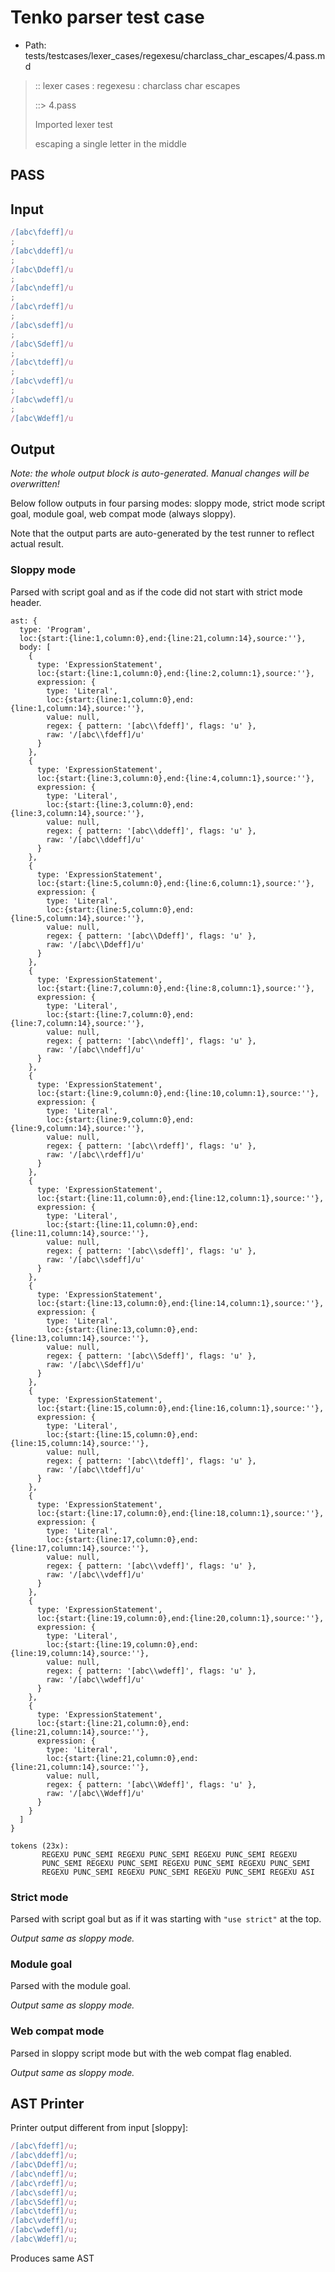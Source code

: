 # Tenko parser test case

- Path: tests/testcases/lexer_cases/regexesu/charclass_char_escapes/4.pass.md

> :: lexer cases : regexesu : charclass char escapes
>
> ::> 4.pass
>
> Imported lexer test
>
> escaping a single letter in the middle

## PASS

## Input

`````js
/[abc\fdeff]/u
;
/[abc\ddeff]/u
;
/[abc\Ddeff]/u
;
/[abc\ndeff]/u
;
/[abc\rdeff]/u
;
/[abc\sdeff]/u
;
/[abc\Sdeff]/u
;
/[abc\tdeff]/u
;
/[abc\vdeff]/u
;
/[abc\wdeff]/u
;
/[abc\Wdeff]/u
`````

## Output

_Note: the whole output block is auto-generated. Manual changes will be overwritten!_

Below follow outputs in four parsing modes: sloppy mode, strict mode script goal, module goal, web compat mode (always sloppy).

Note that the output parts are auto-generated by the test runner to reflect actual result.

### Sloppy mode

Parsed with script goal and as if the code did not start with strict mode header.

`````
ast: {
  type: 'Program',
  loc:{start:{line:1,column:0},end:{line:21,column:14},source:''},
  body: [
    {
      type: 'ExpressionStatement',
      loc:{start:{line:1,column:0},end:{line:2,column:1},source:''},
      expression: {
        type: 'Literal',
        loc:{start:{line:1,column:0},end:{line:1,column:14},source:''},
        value: null,
        regex: { pattern: '[abc\\fdeff]', flags: 'u' },
        raw: '/[abc\\fdeff]/u'
      }
    },
    {
      type: 'ExpressionStatement',
      loc:{start:{line:3,column:0},end:{line:4,column:1},source:''},
      expression: {
        type: 'Literal',
        loc:{start:{line:3,column:0},end:{line:3,column:14},source:''},
        value: null,
        regex: { pattern: '[abc\\ddeff]', flags: 'u' },
        raw: '/[abc\\ddeff]/u'
      }
    },
    {
      type: 'ExpressionStatement',
      loc:{start:{line:5,column:0},end:{line:6,column:1},source:''},
      expression: {
        type: 'Literal',
        loc:{start:{line:5,column:0},end:{line:5,column:14},source:''},
        value: null,
        regex: { pattern: '[abc\\Ddeff]', flags: 'u' },
        raw: '/[abc\\Ddeff]/u'
      }
    },
    {
      type: 'ExpressionStatement',
      loc:{start:{line:7,column:0},end:{line:8,column:1},source:''},
      expression: {
        type: 'Literal',
        loc:{start:{line:7,column:0},end:{line:7,column:14},source:''},
        value: null,
        regex: { pattern: '[abc\\ndeff]', flags: 'u' },
        raw: '/[abc\\ndeff]/u'
      }
    },
    {
      type: 'ExpressionStatement',
      loc:{start:{line:9,column:0},end:{line:10,column:1},source:''},
      expression: {
        type: 'Literal',
        loc:{start:{line:9,column:0},end:{line:9,column:14},source:''},
        value: null,
        regex: { pattern: '[abc\\rdeff]', flags: 'u' },
        raw: '/[abc\\rdeff]/u'
      }
    },
    {
      type: 'ExpressionStatement',
      loc:{start:{line:11,column:0},end:{line:12,column:1},source:''},
      expression: {
        type: 'Literal',
        loc:{start:{line:11,column:0},end:{line:11,column:14},source:''},
        value: null,
        regex: { pattern: '[abc\\sdeff]', flags: 'u' },
        raw: '/[abc\\sdeff]/u'
      }
    },
    {
      type: 'ExpressionStatement',
      loc:{start:{line:13,column:0},end:{line:14,column:1},source:''},
      expression: {
        type: 'Literal',
        loc:{start:{line:13,column:0},end:{line:13,column:14},source:''},
        value: null,
        regex: { pattern: '[abc\\Sdeff]', flags: 'u' },
        raw: '/[abc\\Sdeff]/u'
      }
    },
    {
      type: 'ExpressionStatement',
      loc:{start:{line:15,column:0},end:{line:16,column:1},source:''},
      expression: {
        type: 'Literal',
        loc:{start:{line:15,column:0},end:{line:15,column:14},source:''},
        value: null,
        regex: { pattern: '[abc\\tdeff]', flags: 'u' },
        raw: '/[abc\\tdeff]/u'
      }
    },
    {
      type: 'ExpressionStatement',
      loc:{start:{line:17,column:0},end:{line:18,column:1},source:''},
      expression: {
        type: 'Literal',
        loc:{start:{line:17,column:0},end:{line:17,column:14},source:''},
        value: null,
        regex: { pattern: '[abc\\vdeff]', flags: 'u' },
        raw: '/[abc\\vdeff]/u'
      }
    },
    {
      type: 'ExpressionStatement',
      loc:{start:{line:19,column:0},end:{line:20,column:1},source:''},
      expression: {
        type: 'Literal',
        loc:{start:{line:19,column:0},end:{line:19,column:14},source:''},
        value: null,
        regex: { pattern: '[abc\\wdeff]', flags: 'u' },
        raw: '/[abc\\wdeff]/u'
      }
    },
    {
      type: 'ExpressionStatement',
      loc:{start:{line:21,column:0},end:{line:21,column:14},source:''},
      expression: {
        type: 'Literal',
        loc:{start:{line:21,column:0},end:{line:21,column:14},source:''},
        value: null,
        regex: { pattern: '[abc\\Wdeff]', flags: 'u' },
        raw: '/[abc\\Wdeff]/u'
      }
    }
  ]
}

tokens (23x):
       REGEXU PUNC_SEMI REGEXU PUNC_SEMI REGEXU PUNC_SEMI REGEXU
       PUNC_SEMI REGEXU PUNC_SEMI REGEXU PUNC_SEMI REGEXU PUNC_SEMI
       REGEXU PUNC_SEMI REGEXU PUNC_SEMI REGEXU PUNC_SEMI REGEXU ASI
`````

### Strict mode

Parsed with script goal but as if it was starting with `"use strict"` at the top.

_Output same as sloppy mode._

### Module goal

Parsed with the module goal.

_Output same as sloppy mode._

### Web compat mode

Parsed in sloppy script mode but with the web compat flag enabled.

_Output same as sloppy mode._

## AST Printer

Printer output different from input [sloppy]:

````js
/[abc\fdeff]/u;
/[abc\ddeff]/u;
/[abc\Ddeff]/u;
/[abc\ndeff]/u;
/[abc\rdeff]/u;
/[abc\sdeff]/u;
/[abc\Sdeff]/u;
/[abc\tdeff]/u;
/[abc\vdeff]/u;
/[abc\wdeff]/u;
/[abc\Wdeff]/u;
````

Produces same AST
